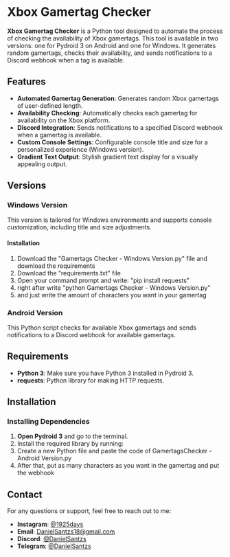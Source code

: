 # Xbox Gamertag Checker

**Xbox Gamertag Checker** is a Python tool designed to automate the process of checking the availability of Xbox gamertags. This tool is available in two versions: one for Pydroid 3 on Android and one for Windows. It generates random gamertags, checks their availability, and sends notifications to a Discord webhook when a tag is available.

## Features

- **Automated Gamertag Generation**: Generates random Xbox gamertags of user-defined length.
- **Availability Checking**: Automatically checks each gamertag for availability on the Xbox platform.
- **Discord Integration**: Sends notifications to a specified Discord webhook when a gamertag is available.
- **Custom Console Settings**: Configurable console title and size for a personalized experience (Windows version).
- **Gradient Text Output**: Stylish gradient text display for a visually appealing output.

## Versions

### Windows Version

This version is tailored for Windows environments and supports console customization, including title and size adjustments.

#### Installation

1. Download the "Gamertags Checker - Windows Version.py" file and download the requirements
2. Download the "requirements.txt" file
3. Open your command prompt and write: "pip install requests"
4. right after write "python Gamertags Checker - Windows Version.py"
5. and just write the amount of characters you want in your gamertag

### Android Version

This Python script checks for available Xbox gamertags and sends notifications to a Discord webhook for available gamertags. 

## Requirements

- **Python 3**: Make sure you have Python 3 installed in Pydroid 3.
- **requests**: Python library for making HTTP requests.

## Installation

### Installing Dependencies

1. **Open Pydroid 3** and go to the terminal.
2. Install the required library by running:
3. Create a new Python file and paste the code of GamertagsChecker - Android Version.py
4. After that, put as many characters as you want in the gamertag and put the webhook

## Contact

For any questions or support, feel free to reach out to me:

- **Instagram**: [@1925days](https://www.instagram.com/1925days/)
- **Email**: [DanielSantzs18@gmail.com](mailto:mailto:DanielSantzs18@gmail.com)
- **Discord**: [@DanielSantzs](https://discord.com/users/1283088407052156982)
- **Telegram**: [@DanielSantzs](https://t.me/@DanielSantzs)



   


